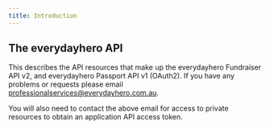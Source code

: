 ```yaml
---
title: Introduction
---
```


## The everydayhero API

This describes the API resources that make up the everydayhero Fundraiser API
v2, and everydayhero Passport API v1 (OAuth2). If you have any problems or
requests please email [professionalservices@everydayhero.com.au](mailto:professionalservices@everydayhero.com.au).

You will also need to contact the above email for access to private resources
to obtain an application API access token.
